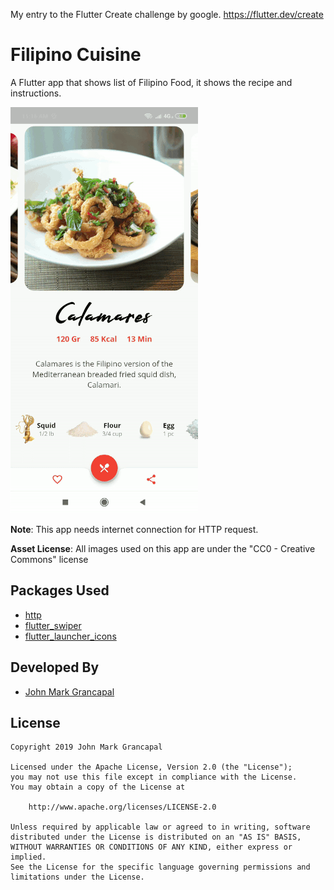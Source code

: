 My entry to the Flutter Create challenge by google. https://flutter.dev/create

# Filipino Cuisine

A Flutter app that shows list of Filipino Food, it shows the recipe and instructions.

![App Demo](Filipino_Cuisine.gif)

**Note**: This app needs internet connection for HTTP request.

**Asset License**: All images used on this app are under the "CC0 - Creative Commons" license

## Packages Used

* [http](https://pub.dartlang.org/packages/http)
* [flutter_swiper](https://pub.dartlang.org/packages/flutter_swiper)
* [flutter_launcher_icons](https://pub.dartlang.org/packages/flutter_launcher_icons)

## Developed By

* [John Mark Grancapal](https://www.linkedin.com/in/jmarkgrancapal/)

## License

    Copyright 2019 John Mark Grancapal

    Licensed under the Apache License, Version 2.0 (the "License");
    you may not use this file except in compliance with the License.
    You may obtain a copy of the License at

        http://www.apache.org/licenses/LICENSE-2.0

    Unless required by applicable law or agreed to in writing, software
    distributed under the License is distributed on an "AS IS" BASIS,
    WITHOUT WARRANTIES OR CONDITIONS OF ANY KIND, either express or implied.
    See the License for the specific language governing permissions and
    limitations under the License.
